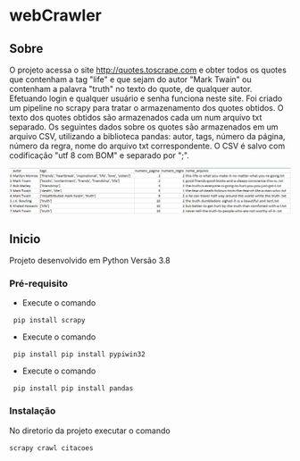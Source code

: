 # webCrawler



## Sobre <a name = "about"></a>

O projeto acessa o site http://quotes.toscrape.com e obter todos os quotes que contenham a tag "life" e que sejam do autor "Mark Twain" ou contenham a palavra "truth" no texto do quote, de qualquer autor. Efetuando login e qualquer usuário e senha funciona neste site. Foi criado  um pipeline no scrapy para tratar o armazenamento dos quotes obtidos. O texto dos quotes obtidos são armazenados cada um num arquivo txt separado.
Os seguintes dados sobre os quotes são armazenados em um arquivo CSV, utilizando a biblioteca pandas: autor, tags, número da página, número da regra, nome do arquivo txt correspondente. O CSV é salvo com codificação "utf 8 com BOM" e separado por ";".

![](./grid.png)

## Inicio <a name = "getting_started"></a>

Projeto desenvolvido em Python Versão 3.8

### Pré-requisito

- Execute o comando 
```
 pip install scrapy
```
- Execute o comando 
```
 pip install pip install pypiwin32
```
- Execute o comando 
```
 pip install pip install pandas
```

### Instalação

No diretorio da projeto executar o comando

```
scrapy crawl citacoes
```



